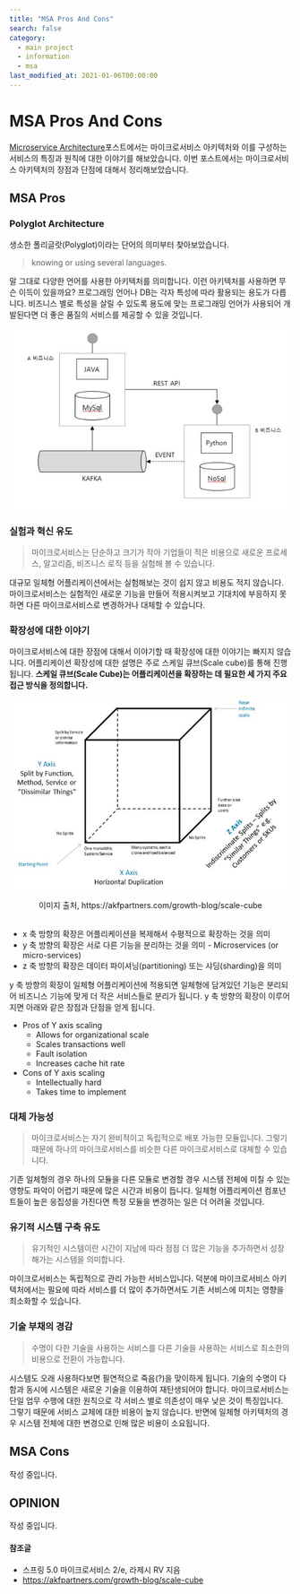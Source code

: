 ```yaml
---
title: "MSA Pros And Cons"
search: false
category: 
  - main project
  - information
  - msa
last_modified_at: 2021-01-06T00:00:00
---
```


# MSA Pros And Cons<br>

[Microservice Architecture][msa-blogLink]포스트에서는 마이크로서비스 아키텍처와 이를 구성하는 서비스의 특징과 원칙에 대한 이야기를 해보았습니다.
이번 포스트에서는 마이크로서비스 아키텍처의 장점과 단점에 대해서 정리해보았습니다. 

## MSA Pros
### Polyglot Architecture
생소한 폴리글랏(Polyglot)이라는 단어의 의미부터 찾아보았습니다. 

> knowing or using several languages.

말 그대로 다양한 언어를 사용한 아키텍처를 의미합니다. 
이런 아키텍처를 사용하면 무슨 이득이 있을까요? 
프로그래밍 언어나 DB는 각자 특성에 따라 활용되는 용도가 다릅니다. 
비즈니스 별로 특성을 살릴 수 있도록 용도에 맞는 프로그래밍 언어가 사용되어 개발된다면 더 좋은 품질의 서비스를 제공할 수 있을 것입니다. 

<p align="center"><img src="/images/msa-pros-and-cons-1.JPG"></p>

### 실험과 혁신 유도
> 마이크로서비스는 단순하고 크기가 작아 기업들이 적은 비용으로 새로운 프로세스, 알고리즘, 비즈니스 로직 등을 실험해 볼 수 있습니다. 

대규모 일체형 어플리케이션에서는 실험해보는 것이 쉽지 않고 비용도 적지 않습니다. 
마이크로서비스는 실험적인 새로운 기능을 만들어 적용시켜보고 기대치에 부응하지 못하면 다른 마이크로서비스로 변경하거나 대체할 수 있습니다.

### 확장성에 대한 이야기
마이크로서비스에 대한 장점에 대해서 이야기할 때 확장성에 대한 이야기는 빠지지 않습니다. 
어플리케이션 확장성에 대한 설명은 주로 스케일 큐브(Scale cube)를 통해 진행됩니다. 
**스케일 큐브(Scale Cube)는 어플리케이션을 확장하는 데 필요한 세 가지 주요 접근 방식을 정의합니다.**

<p align="center"><img src="/images/msa-pros-and-cons-2.JPG"></p>
<center>이미지 출처, https://akfpartners.com/growth-blog/scale-cube</center><br>

- x 축 방향의 확장은 어플리케이션을 복제해서 수평적으로 확장하는 것을 의미
- y 축 방향의 확장은 서로 다른 기능을 분리하는 것을 의미 - Microservices (or micro-services)
- z 축 방향의 확장은 데이터 파이셔닝(partitioning) 또는 샤딩(sharding)을 의미

y 축 방향의 확장이 일체형 어플리케이션에 적용되면 일체형에 담겨있던 기능은 분리되어 비즈니스 기능에 맞게 더 작은 서비스들로 분리가 됩니다. 
y 축 방향의 확장이 이루어지면 아래와 같은 장점과 단점을 얻게 됩니다. 
- Pros of Y axis scaling
  - Allows for organizational scale
  - Scales transactions well
  - Fault isolation
  - Increases cache hit rate
- Cons of Y axis scaling
  - Intellectually hard
  - Takes time to implement
    
### 대체 가능성
> 마이크로서비스는 자기 완비적이고 독립적으로 배포 가능한 모듈입니다. 
> 그렇기 때문에 하나의 마이크로서비스를 비슷한 다른 마이크로서비스로 대체할 수 있습니다. 

기존 일체형의 경우 하나의 모듈을 다른 모듈로 변경할 경우 시스템 전체에 미칠 수 있는 영향도 파악이 어렵기 때문에 많은 시간과 비용이 듭니다. 
일체형 어플리케이션 컴포넌트들이 높은 응집성을 가진다면 특정 모듈을 변경하는 일은 더 어려울 것입니다. 

### 유기적 시스템 구축 유도
> 유기적인 시스템이란 시간이 지남에 따라 점점 더 많은 기능을 추가하면서 성장해가는 시스템을 의미합니다.

마이크로서비스는 독립적으로 관리 가능한 서비스입니다. 
덕분에 마이크로서비스 아키텍처에서는 필요에 따라 서비스를 더 많이 추가하면서도 기존 서비스에 미치는 영향을 최소화할 수 있습니다. 

### 기술 부채의 경감
> 수명이 다한 기술을 사용하는 서비스를 다른 기술을 사용하는 서비스로 최소한의 비용으로 전환이 가능합니다.

시스템도 오래 사용하다보면 필연적으로 죽음(?)을 맞이하게 됩니다. 
기술의 수명이 다함과 동시에 시스템은 새로운 기술을 이용하여 재탄생되어야 합니다. 
마이크로서비스는 단일 업무 수행에 대한 원칙으로 각 서비스 별로 의존성이 매우 낮은 것이 특징입니다. 
그렇기 때문에 서비스 교체에 대한 비용이 높지 않습니다. 
반면에 일체형 아키텍처의 경우 시스템 전체에 대한 변경으로 인해 많은 비용이 소요됩니다.

## MSA Cons
작성 중입니다.

## OPINION
작성 중입니다.

#### 참조글
- 스프링 5.0 마이크로서비스 2/e, 라제시 RV 지음
- <https://akfpartners.com/growth-blog/scale-cube>

[msa-blogLink]: https://junhyunny.github.io/main%20project/information/msa/microservice-architecture/